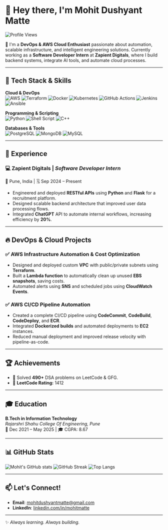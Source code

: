 # 👋 Hey there, I'm Mohit Dushyant Matte

![Profile Views](https://komarev.com/ghpvc/?username=mohitmatte&color=blue&style=flat-square)

🚀 I'm a **DevOps & AWS Cloud Enthusiast** passionate about automation, scalable infrastructure, and intelligent engineering solutions. Currently working as a **Software Developer Intern** at **Zapient Digitals**, where I build backend systems, integrate AI tools, and automate cloud processes.

---

## 🔧 Tech Stack & Skills

**Cloud & DevOps**  
![AWS](https://img.shields.io/badge/AWS-232F3E?style=for-the-badge&logo=amazonaws&logoColor=white)
![Terraform](https://img.shields.io/badge/Terraform-844FBA?style=for-the-badge&logo=terraform&logoColor=white)
![Docker](https://img.shields.io/badge/Docker-2496ED?style=for-the-badge&logo=docker&logoColor=white)
![Kubernetes](https://img.shields.io/badge/Kubernetes-326CE5?style=for-the-badge&logo=kubernetes&logoColor=white)
![GitHub Actions](https://img.shields.io/badge/GitHub_Actions-2088FF?style=for-the-badge&logo=github-actions&logoColor=white)
![Jenkins](https://img.shields.io/badge/Jenkins-D24939?style=for-the-badge&logo=jenkins&logoColor=white)
![Ansible](https://img.shields.io/badge/Ansible-000000?style=for-the-badge&logo=ansible&logoColor=white)

**Programming & Scripting**  
![Python](https://img.shields.io/badge/Python-FFD43B?style=for-the-badge&logo=python&logoColor=blue)
![Shell Script](https://img.shields.io/badge/Shell-121011?style=for-the-badge&logo=gnu-bash&logoColor=white)
![C++](https://img.shields.io/badge/C++-00599C?style=for-the-badge&logo=cplusplus&logoColor=white)

**Databases & Tools**  
![PostgreSQL](https://img.shields.io/badge/PostgreSQL-336791?style=for-the-badge&logo=postgresql&logoColor=white)
![MongoDB](https://img.shields.io/badge/MongoDB-4EA94B?style=for-the-badge&logo=mongodb&logoColor=white)
![MySQL](https://img.shields.io/badge/MySQL-4479A1?style=for-the-badge&logo=mysql&logoColor=white)

---

## 💼 Experience

### 💻 Zapient Digitals | *Software Developer Intern*  
📍 Pune, India | 🗓️ Sep 2024 – Present

- Engineered and deployed **RESTful APIs** using **Python** and **Flask** for a recruitment platform.
- Designed scalable backend architecture that improved user data processing flows.
- Integrated **ChatGPT** API to automate internal workflows, increasing efficiency by **20%**.

---

## 🔥 DevOps & Cloud Projects

### ✅ AWS Infrastructure Automation & Cost Optimization  
- Designed and deployed custom **VPC** with public/private subnets using **Terraform**.
- Built a **Lambda function** to automatically clean up unused **EBS snapshots**, saving costs.
- Automated alerts using **SNS** and scheduled jobs using **CloudWatch Events**.

### ✅ AWS CI/CD Pipeline Automation  
- Created a complete CI/CD pipeline using **CodeCommit**, **CodeBuild**, **CodeDeploy**, and **ECR**.
- Integrated **Dockerized builds** and automated deployments to **EC2** instances.
- Reduced manual deployment and improved release velocity with pipeline-as-code.

---

## 🏆 Achievements

- 🧠 Solved **490+** DSA problems on LeetCode & GFG.  
- 🧮 **LeetCode Rating:** 1412 

---

## 🎓 Education

**B.Tech in Information Technology**  
*Rajarshri Shahu College Of Engineering, Pune*  
📅 Dec 2021 – May 2025 | 🎓 CGPA: 8.67  

---

## 📊 GitHub Stats

![Mohit's GitHub stats](https://github-readme-stats.vercel.app/api?username=mohitmatte&show_icons=true&theme=tokyonight)
![GitHub Streak](https://github-readme-streak-stats.herokuapp.com/?user=mohitmatte&theme=tokyonight)
![Top Langs](https://github-readme-stats.vercel.app/api/top-langs/?username=mohitmatte&layout=compact&theme=tokyonight)

---

## 📫 Let's Connect!

- **Email**: [mohitdushyantmatte@gmail.com](mailto:mattemohit2002@gmail.com)  
- **LinkedIn**: [linkedin.com/in/mohitmatte](https://www.linkedin.com/in/mohit-matte-a6496a240/)  

---

✨ *Always learning. Always building.*  

